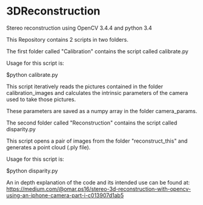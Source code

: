 # 3DReconstruction
Stereo reconstruction using OpenCV 3.4.4 and python 3.4

This Repository contains 2 scripts in two folders. 

The first folder called "Calibration" contains the script called calibrate.py

Usage for this script is:

$python calibrate.py

This script iteratively reads the pictures contained in the folder calibration_images and calculates the intrinsic parameters of the camera used to take those pictures. 

These parameters are saved as a numpy array in the folder camera_params. 

The second folder called "Reconstruction" contains the script called disparity.py

This script opens a pair of images from the folder "reconstruct_this" and generates a point cloud (.ply file). 

Usage for this script is:

$python disparity.py

An in depth explanation of the code and its intended use can be found at: 
https://medium.com/@omar.ps16/stereo-3d-reconstruction-with-opencv-using-an-iphone-camera-part-i-c013907d1ab5

